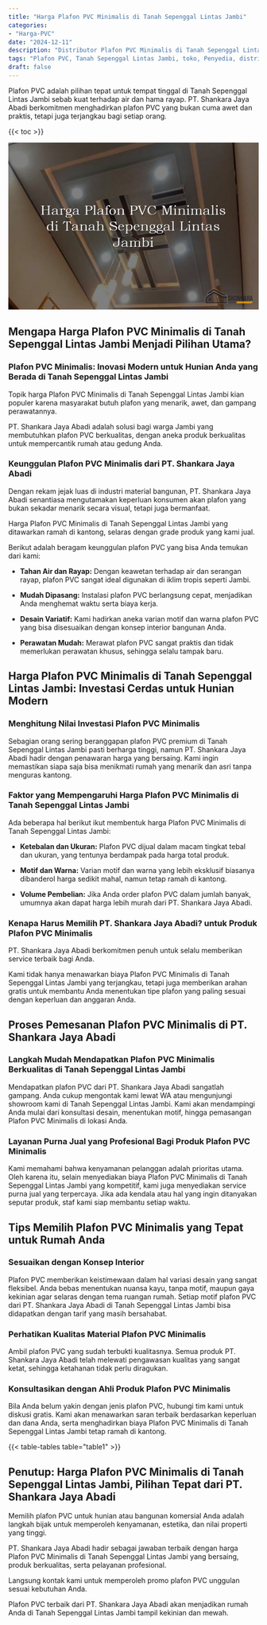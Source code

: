 ```yaml
---
title: "Harga Plafon PVC Minimalis di Tanah Sepenggal Lintas Jambi"
categories: 
- "Harga-PVC"
date: "2024-12-11"
description: "Distributor Plafon PVC Minimalis di Tanah Sepenggal Lintas Jambi bagi hunian, office, serta ritel. Material unggulan, beragam motif, variasi warna modern, dengan layanan penempatan dikerjakan oleh teknisi ahli serta jaminan resmi!|Jasa penjualan Plafon PVC Minimalis di Tanah Sepenggal Lintas Jambi untuk kebutuhan tempat tinggal, kantor, atau gerai, beserta produk berkualitas dan instalasi oleh tenaga ahli ahli dan jaminan resmi.|Alternatif Plafon PVC Minimalis di Tanah Sepenggal Lintas Jambi yang terbukti untuk hunian, office, dan ritel, bersama panel berkualitas dan penempatan ditangani oleh tenaga ahli ahli serta kepastian resmi.|Distribusi Plafon PVC Minimalis di Tanah Sepenggal Lintas Jambi bagi hunian, office, dan gerai, beserta panel berkualitas dan instalasi dikerjakan oleh teknisi berpengalaman, dilengkapi beserta kepastian resmi.}"
tags: "Plafon PVC, Tanah Sepenggal Lintas Jambi, toko, Penyedia, distributor"
draft: false
---
```


Plafon PVC adalah pilihan tepat untuk tempat tinggal di Tanah Sepenggal Lintas Jambi sebab kuat terhadap air dan hama rayap. PT. Shankara Jaya Abadi berkomitmen menghadirkan plafon PVC yang bukan cuma awet dan praktis, tetapi juga terjangkau bagi setiap orang.

{{< toc >}}

![Harga Plafon PVC Minimalis di Tanah Sepenggal Lintas Jambi](/images/Harga-PVC/Harga-Plafon-PVC-Minimalis-di-Tanah-Sepenggal-Lintas-Jambi.png)


## Mengapa Harga Plafon PVC Minimalis di Tanah Sepenggal Lintas Jambi Menjadi Pilihan Utama?

### Plafon PVC Minimalis: Inovasi Modern untuk Hunian Anda yang Berada di Tanah Sepenggal Lintas Jambi

Topik harga Plafon PVC Minimalis di Tanah Sepenggal Lintas Jambi kian populer karena masyarakat butuh plafon yang menarik, awet, dan gampang perawatannya.

PT. Shankara Jaya Abadi adalah solusi bagi warga Jambi yang membutuhkan plafon PVC berkualitas, dengan aneka produk berkualitas untuk mempercantik rumah atau gedung Anda.

### Keunggulan Plafon PVC Minimalis dari PT. Shankara Jaya Abadi

Dengan rekam jejak luas di industri material bangunan, PT. Shankara Jaya Abadi senantiasa mengutamakan keperluan konsumen akan plafon yang bukan sekadar menarik secara visual, tetapi juga bermanfaat.

Harga Plafon PVC Minimalis di Tanah Sepenggal Lintas Jambi yang ditawarkan ramah di kantong, selaras dengan grade produk yang kami jual.

Berikut adalah beragam keunggulan plafon PVC yang bisa Anda temukan dari kami:

- **Tahan Air dan Rayap:** Dengan keawetan terhadap air dan serangan rayap, plafon PVC sangat ideal digunakan di iklim tropis seperti Jambi.

- **Mudah Dipasang:** Instalasi plafon PVC berlangsung cepat, menjadikan Anda menghemat waktu serta biaya kerja.

- **Desain Variatif:** Kami hadirkan aneka varian motif dan warna plafon PVC yang bisa disesuaikan dengan konsep interior bangunan Anda.

- **Perawatan Mudah:** Merawat plafon PVC sangat praktis dan tidak memerlukan perawatan khusus, sehingga selalu tampak baru.

## Harga Plafon PVC Minimalis di Tanah Sepenggal Lintas Jambi: Investasi Cerdas untuk Hunian Modern

### Menghitung Nilai Investasi Plafon PVC Minimalis

Sebagian orang sering beranggapan plafon PVC premium di Tanah Sepenggal Lintas Jambi pasti berharga tinggi, namun PT. Shankara Jaya Abadi hadir dengan penawaran harga yang bersaing. Kami ingin memastikan siapa saja bisa menikmati rumah yang menarik dan asri tanpa menguras kantong.

### Faktor yang Mempengaruhi Harga Plafon PVC Minimalis di Tanah Sepenggal Lintas Jambi

Ada beberapa hal berikut ikut membentuk harga Plafon PVC Minimalis di Tanah Sepenggal Lintas Jambi:

- **Ketebalan dan Ukuran:** Plafon PVC dijual dalam macam tingkat tebal dan ukuran, yang tentunya berdampak pada harga total produk.

- **Motif dan Warna:** Varian motif dan warna yang lebih eksklusif biasanya dibanderol harga sedikit mahal, namun tetap ramah di kantong.

- **Volume Pembelian:** Jika Anda order plafon PVC dalam jumlah banyak, umumnya akan dapat harga lebih murah dari PT. Shankara Jaya Abadi.

### Kenapa Harus Memilih PT. Shankara Jaya Abadi? untuk Produk Plafon PVC Minimalis

PT. Shankara Jaya Abadi berkomitmen penuh untuk selalu memberikan service terbaik bagi Anda.

Kami tidak hanya menawarkan biaya Plafon PVC Minimalis di Tanah Sepenggal Lintas Jambi yang terjangkau, tetapi juga memberikan arahan gratis untuk membantu Anda menentukan tipe plafon yang paling sesuai dengan keperluan dan anggaran Anda.

## Proses Pemesanan Plafon PVC Minimalis di PT. Shankara Jaya Abadi

### Langkah Mudah Mendapatkan Plafon PVC Minimalis Berkualitas di Tanah Sepenggal Lintas Jambi

Mendapatkan plafon PVC dari PT. Shankara Jaya Abadi sangatlah gampang. Anda cukup mengontak kami lewat WA atau mengunjungi showroom kami di Tanah Sepenggal Lintas Jambi. Kami akan mendampingi Anda mulai dari konsultasi desain, menentukan motif, hingga pemasangan Plafon PVC Minimalis di lokasi Anda.

### Layanan Purna Jual yang Profesional Bagi Produk Plafon PVC Minimalis

Kami memahami bahwa kenyamanan pelanggan adalah prioritas utama. Oleh karena itu, selain menyediakan biaya Plafon PVC Minimalis di Tanah Sepenggal Lintas Jambi yang kompetitif, kami juga menyediakan service purna jual yang terpercaya. Jika ada kendala atau hal yang ingin ditanyakan seputar produk, staf kami siap membantu setiap waktu.

## Tips Memilih Plafon PVC Minimalis yang Tepat untuk Rumah Anda

### Sesuaikan dengan Konsep Interior

Plafon PVC memberikan keistimewaan dalam hal variasi desain yang sangat fleksibel. Anda bebas menentukan nuansa kayu, tanpa motif, maupun gaya kekinian agar selaras dengan tema ruangan rumah. Setiap motif plafon PVC dari PT. Shankara Jaya Abadi di Tanah Sepenggal Lintas Jambi bisa didapatkan dengan tarif yang masih bersahabat.

### Perhatikan Kualitas Material Plafon PVC Minimalis

Ambil plafon PVC yang sudah terbukti kualitasnya. Semua produk PT. Shankara Jaya Abadi telah melewati pengawasan kualitas yang sangat ketat, sehingga ketahanan tidak perlu diragukan.

### Konsultasikan dengan Ahli Produk Plafon PVC Minimalis

Bila Anda belum yakin dengan jenis plafon PVC, hubungi tim kami untuk diskusi gratis. Kami akan menawarkan saran terbaik berdasarkan keperluan dan dana Anda, serta menghadirkan biaya Plafon PVC Minimalis di Tanah Sepenggal Lintas Jambi tetap ramah di kantong.

{{< table-tables table="table1" >}}

## Penutup: Harga Plafon PVC Minimalis di Tanah Sepenggal Lintas Jambi, Pilihan Tepat dari PT. Shankara Jaya Abadi

Memilih plafon PVC untuk hunian atau bangunan komersial Anda adalah langkah bijak untuk memperoleh kenyamanan, estetika, dan nilai properti yang tinggi.

PT. Shankara Jaya Abadi hadir sebagai jawaban terbaik dengan harga Plafon PVC Minimalis di Tanah Sepenggal Lintas Jambi yang bersaing, produk berkualitas, serta pelayanan profesional.

Langsung kontak kami untuk memperoleh promo plafon PVC unggulan sesuai kebutuhan Anda.

Plafon PVC terbaik dari PT. Shankara Jaya Abadi akan menjadikan rumah Anda di Tanah Sepenggal Lintas Jambi tampil kekinian dan mewah.